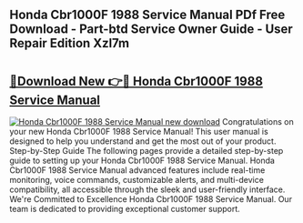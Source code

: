 ## Honda Cbr1000F 1988 Service Manual PDf Free Download - Part-btd Service Owner Guide - User Repair Edition Xzl7m

# <h2><a href="http://bc75234.oget.top/?id=Honda+Cbr1000F+1988+Service+Manual">🔗Download New 👉🔴 Honda Cbr1000F 1988 Service Manual</a></h2>

[![Honda Cbr1000F 1988 Service Manual new download](https://i.imgur.com/5g1atiW.png)](http://bc75234.oget.top/?id=Honda+Cbr1000F+1988+Service+Manual)
Congratulations on your new Honda Cbr1000F 1988 Service Manual! This user manual is designed to help you understand and get the most out of your product. Step-by-Step Guide The following pages provide a detailed step-by-step guide to setting up your Honda Cbr1000F 1988 Service Manual. Honda Cbr1000F 1988 Service Manual advanced features include real-time monitoring, voice commands, customizable alerts, and multi-device compatibility, all accessible through the sleek and user-friendly interface. We're Committed to Excellence Honda Cbr1000F 1988 Service Manual. Our team is dedicated to providing exceptional customer support.
